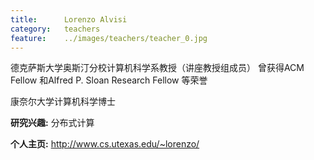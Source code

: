 ```yaml
---
title:		Lorenzo Alvisi
category:	teachers
feature:	../images/teachers/teacher_0.jpg
---
```


<p>德克萨斯大学奥斯汀分校计算机科学系教授（讲座教授组成员）   曾获得ACM Fellow 和Alfred P. Sloan Research Fellow 等荣誉  </p>
<p>康奈尔大学计算机科学博士  </p>
<p><b>研究兴趣:</b> 分布式计算  </p>
<p><b>个人主页:</b>
<a href="http://www.cs.utexas.edu/~lorenzo/">http://www.cs.utexas.edu/~lorenzo/</a></p>


